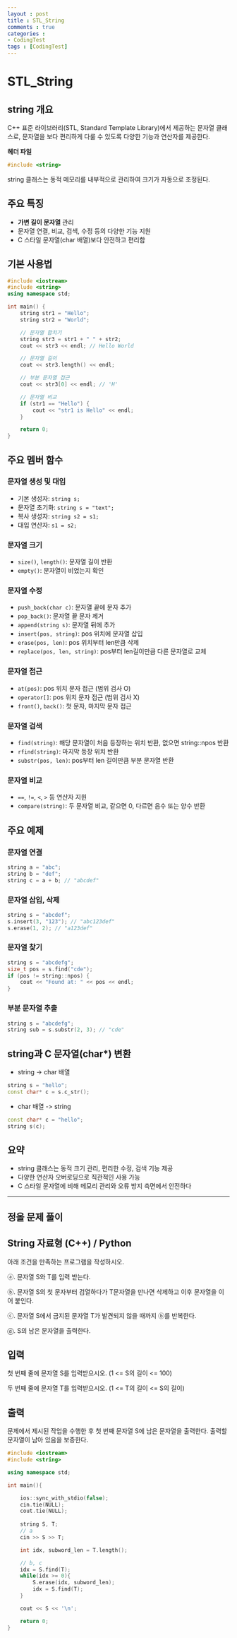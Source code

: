 ```yaml
---
layout : post
title : STL_String
comments : true
categories : 
- CodingTest
tags : [CodingTest]
---
```


# STL_String


## string 개요

C++ 표준 라이브러리(STL, Standard Template Library)에서 제공하는 문자열 클래스로,
문자열을 보다 편리하게 다룰 수 있도록 다양한 기능과 연산자를 제공한다.

**헤더 파일**
```cpp
#include <string>
```

string 클래스는 동적 메모리를 내부적으로 관리하여 크기가 자동으로 조정된다.


## 주요 특징

- **가변 길이 문자열** 관리
- 문자열 연결, 비교, 검색, 수정 등의 다양한 기능 지원
- C 스타일 문자열(char 배열)보다 안전하고 편리함


## 기본 사용법

```cpp
#include <iostream>
#include <string>
using namespace std;

int main() {
    string str1 = "Hello";
    string str2 = "World";

    // 문자열 합치기
    string str3 = str1 + " " + str2;
    cout << str3 << endl; // Hello World

    // 문자열 길이
    cout << str3.length() << endl;

    // 부분 문자열 접근
    cout << str3[0] << endl; // 'H'

    // 문자열 비교
    if (str1 == "Hello") {
        cout << "str1 is Hello" << endl;
    }

    return 0;
}
```


## 주요 멤버 함수

### 문자열 생성 및 대입

- 기본 생성자: `string s;`
- 문자열 초기화: `string s = "text";`
- 복사 생성자: `string s2 = s1;`
- 대입 연산자: `s1 = s2;`

### 문자열 크기

- `size()`, `length()`: 문자열 길이 반환
- `empty()`: 문자열이 비었는지 확인

### 문자열 수정

- `push_back(char c)`: 문자열 끝에 문자 추가
- `pop_back()`: 문자열 끝 문자 제거
- `append(string s)`: 문자열 뒤에 추가
- `insert(pos, string)`: pos 위치에 문자열 삽입
- `erase(pos, len)`: pos 위치부터 len만큼 삭제
- `replace(pos, len, string)`: pos부터 len길이만큼 다른 문자열로 교체

### 문자열 접근

- `at(pos)`: pos 위치 문자 접근 (범위 검사 O)
- `operator[]`: pos 위치 문자 접근 (범위 검사 X)
- `front()`, `back()`: 첫 문자, 마지막 문자 접근

### 문자열 검색

- `find(string)`: 해당 문자열이 처음 등장하는 위치 반환, 없으면 string::npos 반환
- `rfind(string)`: 마지막 등장 위치 반환
- `substr(pos, len)`: pos부터 len 길이만큼 부분 문자열 반환

### 문자열 비교

- `==`, `!=`, `<`, `>` 등 연산자 지원
- `compare(string)`: 두 문자열 비교, 같으면 0, 다르면 음수 또는 양수 반환


## 주요 예제

### 문자열 연결

```cpp
string a = "abc";
string b = "def";
string c = a + b; // "abcdef"
```

### 문자열 삽입, 삭제

```cpp
string s = "abcdef";
s.insert(3, "123"); // "abc123def"
s.erase(1, 2); // "a123def"
```

### 문자열 찾기

```cpp
string s = "abcdefg";
size_t pos = s.find("cde");
if (pos != string::npos) {
    cout << "Found at: " << pos << endl;
}
```

### 부분 문자열 추출

```cpp
string s = "abcdefg";
string sub = s.substr(2, 3); // "cde"
```


## string과 C 문자열(char*) 변환

- string -> char 배열

```cpp
string s = "hello";
const char* c = s.c_str();
```

- char 배열 -> string

```cpp
const char* c = "hello";
string s(c);
```


## 요약

- string 클래스는 동적 크기 관리, 편리한 수정, 검색 기능 제공
- 다양한 연산자 오버로딩으로 직관적인 사용 가능
- C 스타일 문자열에 비해 메모리 관리와 오류 방지 측면에서 안전하다

---





## 정올 문제 풀이


## String 자료형 (C++) / Python

아래 조건을 만족하는 프로그램을 작성하시오.

ⓐ. 문자열 S와 T를 입력 받는다.

ⓑ. 문자열 S의 첫 문자부터 검열하다가 T문자열을 만나면 삭제하고 이후 문자열을 이어 붙인다.

ⓒ. 문자열 S에서 금지된 문자열 T가 발견되지 않을 때까지 ⓑ를 반복한다.

ⓓ. S의 남은 문자열을 출력한다.​ 


## 입력
첫 번째 줄에 문자열 S를 입력받으시오. (1 <= S의 길이 <= 100)

두 번째 줄에 문자열 T를 입력받으시오. (1 <=​ T의 길이 <= S의 길이)​


## 출력
문제에서 제시된 작업을 수행한 후 첫 번째 문자열 S에 남은 문자열을 출력한다. 출력할 문자열이 남아 있음을 보증한다.



```cpp
#include <iostream>
#include <string>

using namespace std;

int main(){

    ios::sync_with_stdio(false);
    cin.tie(NULL);
    cout.tie(NULL);
    
    string S, T;
    // a
    cin >> S >> T;

    int idx, subword_len = T.length();

    // b, c
    idx = S.find(T);
    while(idx >= 0){
        S.erase(idx, subword_len);
        idx = S.find(T);
    }

    cout << S << '\n';

    return 0;
}
```